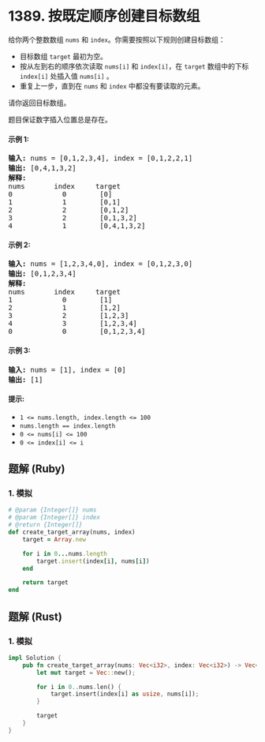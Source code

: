 # 1389. 按既定顺序创建目标数组
给你两个整数数组 ```nums``` 和 ```index```。你需要按照以下规则创建目标数组：
* 目标数组 ```target``` 最初为空。
* 按从左到右的顺序依次读取 ```nums[i]``` 和 ```index[i]```，在 ```target``` 数组中的下标 ```index[i]``` 处插入值 ```nums[i]``` 。
* 重复上一步，直到在 ```nums``` 和 ```index``` 中都没有要读取的元素。

请你返回目标数组。

题目保证数字插入位置总是存在。

#### 示例 1:
<pre>
<strong>输入:</strong> nums = [0,1,2,3,4], index = [0,1,2,2,1]
<strong>输出:</strong> [0,4,1,3,2]
<strong>解释:</strong>
nums       index     target
0            0        [0]
1            1        [0,1]
2            2        [0,1,2]
3            2        [0,1,3,2]
4            1        [0,4,1,3,2]
</pre>

#### 示例 2:
<pre>
<strong>输入:</strong> nums = [1,2,3,4,0], index = [0,1,2,3,0]
<strong>输出:</strong> [0,1,2,3,4]
<strong>解释:</strong>
nums       index     target
1            0        [1]
2            1        [1,2]
3            2        [1,2,3]
4            3        [1,2,3,4]
0            0        [0,1,2,3,4]
</pre>

#### 示例 3:
<pre>
<strong>输入:</strong> nums = [1], index = [0]
<strong>输出:</strong> [1]
</pre>

#### 提示:
* ```1 <= nums.length, index.length <= 100```
* ```nums.length == index.length```
* ```0 <= nums[i] <= 100```
* ```0 <= index[i] <= i```

## 题解 (Ruby)

### 1. 模拟
```Ruby
# @param {Integer[]} nums
# @param {Integer[]} index
# @return {Integer[]}
def create_target_array(nums, index)
    target = Array.new

    for i in 0...nums.length
        target.insert(index[i], nums[i])
    end

    return target
end
```

## 题解 (Rust)

### 1. 模拟
```Rust
impl Solution {
    pub fn create_target_array(nums: Vec<i32>, index: Vec<i32>) -> Vec<i32> {
        let mut target = Vec::new();

        for i in 0..nums.len() {
            target.insert(index[i] as usize, nums[i]);
        }

        target
    }
}
```
